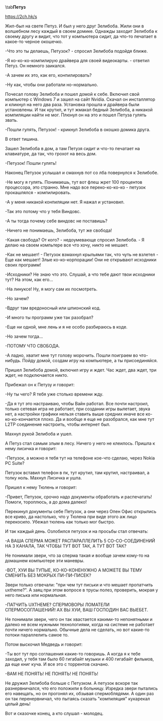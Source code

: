 
\tab**Петуз**
   
<https://2ch.hk/s>

Жил-был на свете Петуз. И был у него друг Зелибоба. Жили они в волшебном лесу каждый в своем домике. Однажды заходит Зелибоба к своему другу и видит, что тот у компьютера сидит, да что-то печатает в какое-то черное окошечко.

-Что это ты делаешь, Петузок? - спросил Зелибоба подойдя ближе.

-Я ко-ко-ко-компилирую драйвера для своей видеокарты. - ответил Петуз. Он немного заикался.

-А зачем их это, как его, конпилировать?

-Ну как, чтобы они работали но-нормально.

Почесал голову Зелибоба и пошел домой к себе. Включил свой компьютер с Windows 7 и зашел на сайт Nvidia. Скачал он инсталлятор и кликнул на него два раза. Установка прошла и драйвера были установлены. И так крутил, и тут жмакал бедный Зелибоба, а никакой компиляции найти не мог. Плюнул он на это и пошел Петуза гулять звать.

-Пошли гулять, Петузок! - крикнул Зелибоба в окошко домика друга.

В ответ тишина.

Зашел Зелибоба в дом, а там Петузя сидит и что-то печатает на клавиатуре, да так, что грохот на весь дом.

-Петузок! Пошли гулять!

Наконец Петузок услышал и смахнув пот со лба повернулся к Зелибобе.

-Не могу я гулять. Понимаешь, тут вот флеш жрет 100 процентов процессора, это странно. Мне надо все переко-ко-ко-ко - петузок прокашлялся - компилировать.

-А у меня никакой конпиляции нет. Я нажал и установил.

-Так это потому что у тебя Виндовс.

-А ты тогда почему себе виндовс не поставишь?

-Ничего не понимаешь, Зелибоба, тут же свобода!

-Какая свобода? От кого? - недоумевающе спросил Зелибоба. - Я делаю на своем компьтере все что хочу, никто не мешает.

-Как не мешает! - Петузок взмахнул крыльями так, что чуть не взлетел - Еще как мешает! Злые ко-ко-корпорации! Они не открывают исходники своих программ!

-Исходники? Не знаю что это. Слушай, а что тебе дают твои исходники тут? На этом, как его...

-На линуксе! Ну, я могу сам их посмотреть.

-Но зачем?

-Вдруг там вредоносный или шпионский код.

-И много ты программ уже так разобрал?

-Еще ни одной, мне лень и я не особо разбираюсь в коде.

-Но зачем тогда...

-ПОТОМУ ЧТО СВОБОДА.

-А ладно, хватит мне тут голову морочить. Пошли поиграем во что-нибудь. Пойду домой, создам игру на компьютере, а ты присоединяйся.

Пришел Зелибоба домой, включил игру и ждет. Час ждет, два ждет, три ждет, не подключается никто.

Прибежал он к Петузу и говорит:

-Ну ты чего? Я тебя уже столько времени жду.

-Да я тут это настраиваю, чтобы Вайн работал. Все почти настроил, только сетевая игра не работает, при создании игры вылетает, звука нет, а настройки графики нельзя ставить выше средних иначе все ко-ко-ко-кончается плохо. Да и вообще я еще не разобрался, как мне тут L2TP соединение настроить, чтобы интернет был.

Махнул рукой Зелибоба и ушел.

А Петуз стал самым злым в лесу. Ничего у него не клеилось. Пришла к нему лисичка и говорит:

-Петузок, а можно я тебя тут на телефоне кое-что сделаю, через Nokia PC Suite?

Петузок вставил телефон в пк, тут крутил, там крутил, настраивал, а толку ноль. Махнул Лисичка и ушла.

Пришел к нему Тюлень и говорит:

-Привет, Петузок, срочно надо документы обработать и распечатать! Помоги, тороплюсь, а до дома далеко!

Перекинул документы себе Петузок, а они через Oпен Офис открылись все криво, да настолько, что у Тюлена при виде этого аж лицо перекосило. Убежал тюлень как только мог быстро.

И так каждый день. Озлобился петузок и на просьбы стал отвечать:

-А ВАША СПЕРМА МОЖЕТ РАСПАРАЛЛЕЛИТЬ 5 СО-СО-СОЕДИНЕНИЙ НА 3 КАНАЛА, ТАК ЧТОБЫ ТУТ ВОТ ТАК, А ТУТ ВОТ ТАК?

Не понимали звери, что за сперма такая и вообще зачем кому-то на домашнем компьютере эти маневры.

-ВОТ, ХУИ ВЫ ТУПЫЕ, КО-КО-КОНЕНУЖНО А МОЖЕТЕ ВЫ ТЕМУ СМЕНИТЬ БЕЗ МОКРЫХ ПИ-ПИ-ПИСЕК?

Звери только отвечали: "при чем тут письки и что мешает пропатчить uxtheme?". А заяц при этом вопросе в трусы полез, проверить, мокрая у него писька или нормальная.

-ПАТЧИТЬ UXTHEME? СПЕРМОВОРЫ ЛОМАТЕЛИ СПЕРМОСОГЛАШЕНИЙ! АХ ВЫ ХУИ, ВАШ ГОСПОДИН ВАС ВЫЕБЕТ.

Не понимали звери, чего он так хвастается какими-то непонятными и далеко не всем нужными технологиями, когда на системе не работает почти ничего нормально. Обычные дела не сделать, но вот какие-то потоки параллелить самое то.

Потом выскочил Медведь и говорит:

-Ты вот тут про соглашения какие-то говоришь. А когда я к тебе заходил, у тебя там было 60 гигабайт музыки и 400 гигабайт фильмов, да еще книг куча. И все это с торрентов скачано.

-ВАМ НЕ ПОНЯТЬ! НЕ ПОНЯТЬ! НЕ ПОНЯТЬ!

Не дружил Зелибоба больше с Петузком. А петузок вскоре так разнервничался, что его положили в больницу. Изредка звери пытались его навещать, но он прогонял их, обзывая спермоблядями. А один раз он так перенервничал, что пытаясь сказать "компиляция" кукарекал целый день!

Вот и сказочке конец, а кто слушал - молодец. 
